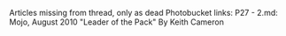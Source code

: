 Articles missing from thread, only as dead Photobucket links:
P27 - 2.md: Mojo, August 2010 "Leader of the Pack" By Keith Cameron
